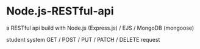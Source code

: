 # Node.js-RESTful-api
a RESTful api build with Node.js (Express.js) / EJS / MongoDB (mongoose)

student system
GET / POST / PUT / PATCH / DELETE request
